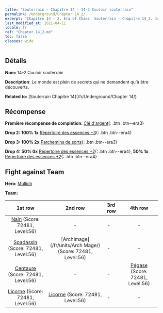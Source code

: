 ```yaml
---
title: "Souterrain - Chapitre 14 - 14-2 Couloir souterrain"
permalink: /Underground/Chapter 14_2/
excerpt: "Chapitre 14 - 2. Era of Chaos  Souterrain - Chapitre 14_2. 14-2 Couloir souterrain"
last_modified_at: 2021-04-11
locale: fr
ref: "Chapter 14_2.md"
toc: false
classes: wide
---
```


## Détails

 **Nom:** 14-2 Couloir souterrain

 **Description:** Le monde est plein de secrets qui ne demandent qu'à être découverts.

 **Related to:** [Souterrain Chapitre 14](/fr/Underground/Chapter 14/)

## Récompense

 **Première récompense de complétion:** [Clé d'argent](/fr/Items/con_693/){: .btn .btn--era3}

 **Drop 2:** **100% 1x** [Répertoire des essences +3](/fr/Items/mat_60/){: .btn .btn--era4}

 **Drop 3:** **100% 2x** [Parchemins de sorts](/fr/Items/con_694/){: .btn .btn--era3}

 **Drop 4:** **50% 0x** [Répertoire des essences +2](/fr/Items/mat_53/){: .btn .btn--era4}, **50% 1x** [Répertoire des essences +2](/fr/Items/mat_53/){: .btn .btn--era4}


## Fight against Team
 **Hero:** [Mullich](/fr/heroes/Mullich/)

 **Team:**


  | 1st row | 2nd row | 3rd row | 4th row |
  |:----:|:----:|:----|:----:|
  | [Nain](/fr/units/Dwarf/) (Score: 72481, Level:56)  | - | - | - |
  | [Spadassin](/fr/units/Swordsman/) (Score: 72481, Level:56)  | [Archimage](/fr/units/Arch Mage/) (Score: 72481, Level:56)  | - | - |
  | [Centaure](/fr/units/Centaur/) (Score: 72481, Level:56)  | - | - | [Pégase](/fr/units/Pegasus/) (Score: 72481, Level:56)  |
  | [Licorne](/fr/units/Unicorn/) (Score: 72481, Level:56)  | [Licorne](/fr/units/Unicorn/) (Score: 72481, Level:56)  | - | - |


